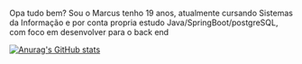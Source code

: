 Opa tudo bem? Sou o Marcus tenho 19 anos, atualmente cursando Sistemas da Informação
e por conta propria estudo Java/SpringBoot/postgreSQL, com foco em desenvolver para o back end

[![Anurag's GitHub stats](https://github-readme-stats.vercel.app/api?username=Marquinhuss)](https://github.com/anuraghazra/github-readme-stats)
